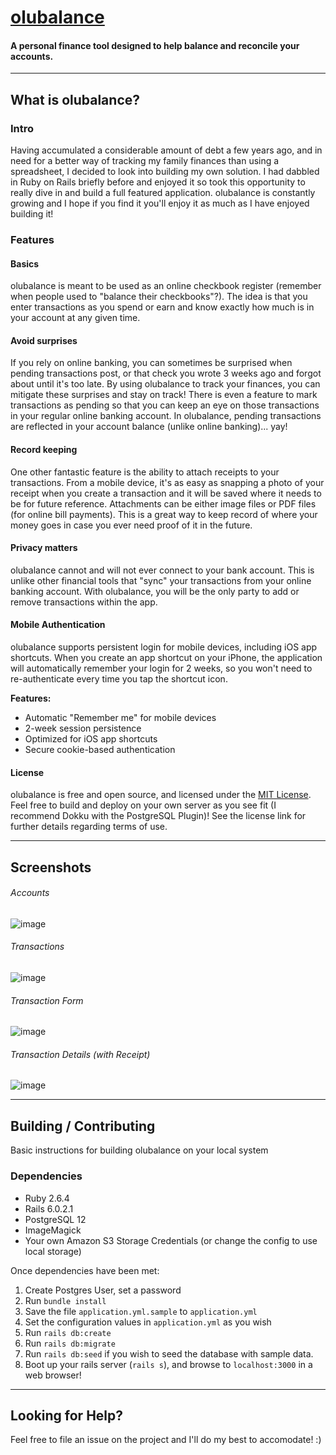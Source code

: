 # [olubalance](https://www.olubalance.com)

#### A personal finance tool designed to help balance and reconcile your accounts. 

---

## What is olubalance?

### Intro

Having accumulated a considerable amount of debt a few years ago, and in need for a better way of tracking my family finances than using a spreadsheet, I decided to look into building my own solution. I had dabbled in Ruby on Rails briefly before and enjoyed it so took this opportunity to really dive in and build a full featured application. olubalance is constantly growing and I hope if you find it you'll enjoy it as much as I have enjoyed building it!

### Features

#### Basics
olubalance is meant to be used as an online checkbook register (remember when people used to "balance their checkbooks"?). The idea is that you enter transactions as you spend or earn and know exactly how much is in your account at any given time.

#### Avoid surprises
If you rely on online banking, you can sometimes be surprised when pending transactions post, or that check you wrote 3 weeks ago and forgot about until it's too late.  By using olubalance to track your finances, you can mitigate these surprises and stay on track! There is even a feature to mark transactions as pending so that you can keep an eye on those transactions in your regular online banking account. In olubalance, pending transactions are reflected in your account balance (unlike online banking)... yay!

#### Record keeping
One other fantastic feature is the ability to attach receipts to your transactions.  From a mobile device, it's as easy as snapping a photo of your receipt when you create a transaction and it will be saved where it needs to be for future reference.  Attachments can be either image files or PDF files (for online bill payments). This is a great way to keep record of where your money goes in case you ever need proof of it in the future.

#### Privacy matters

olubalance cannot and will not ever connect to your bank account. This is unlike other financial tools that "sync" your transactions from your online banking account.  With olubalance, you will be the only party to add or remove transactions within the app.  

#### Mobile Authentication

olubalance supports persistent login for mobile devices, including iOS app shortcuts. When you create an app shortcut on your iPhone, the application will automatically remember your login for 2 weeks, so you won't need to re-authenticate every time you tap the shortcut icon.

**Features:**
- Automatic "Remember me" for mobile devices
- 2-week session persistence
- Optimized for iOS app shortcuts
- Secure cookie-based authentication

#### License

olubalance is free and open source, and licensed under the [MIT License](https://github.com/odinsride/olubalance/blob/master/LICENSE). Feel free to build and deploy on your own server as you see fit (I recommend Dokku with the PostgreSQL Plugin)! See the license link for further details regarding terms of use.

---

## Screenshots

###### Accounts
![image](https://i.imgur.com/eyi8Swq.png)

###### Transactions
![image](https://i.imgur.com/8BLHzkA.png)

###### Transaction Form
![image](https://i.imgur.com/JV8oPma.png)

###### Transaction Details (with Receipt)
![image](https://i.imgur.com/OHsz0a5.png)

---

## Building / Contributing

Basic instructions for building olubalance on your local system

### Dependencies

* Ruby 2.6.4
* Rails 6.0.2.1
* PostgreSQL 12
* ImageMagick
* Your own Amazon S3 Storage Credentials (or change the config to use local storage)

Once dependencies have been met:

1. Create Postgres User, set a password
2. Run `bundle install`
3. Save the file `application.yml.sample` to `application.yml`
4. Set the configuration values in `application.yml` as you wish
5. Run `rails db:create`
6. Run `rails db:migrate`
7. Run `rails db:seed` if you wish to seed the database with sample data.
8. Boot up your rails server (`rails s`), and browse to `localhost:3000` in a web browser!

---

## Looking for Help?

Feel free to file an issue on the project and I'll do my best to accomodate! :)